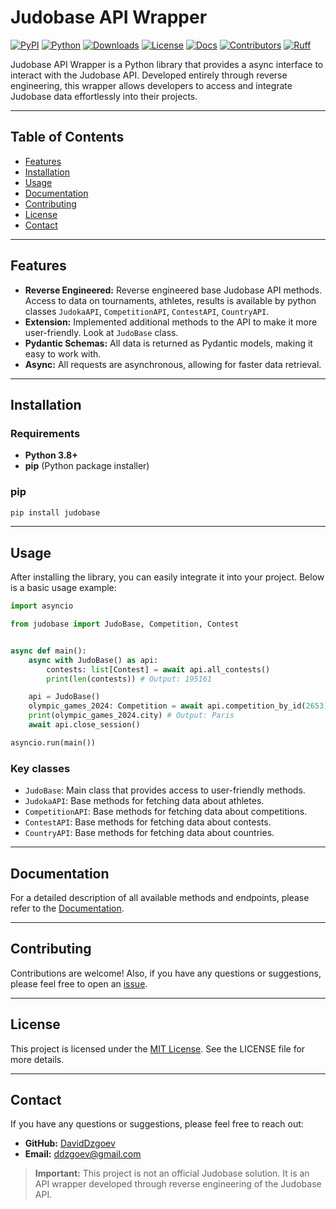 # Judobase API Wrapper

[![PyPI](https://img.shields.io/pypi/v/judobase)](https://pypi.org/project/judobase/)
[![Python](https://img.shields.io/badge/python-3.11+-blue.svg)](https://www.python.org/)
[![Downloads](https://img.shields.io/pypi/dm/judobase)](https://pypistats.org/packages/judobase)
[![License](https://img.shields.io/pypi/l/judobase)](https://opensource.org/licenses/MIT)
[![Docs](https://img.shields.io/badge/docs-stable-brightgreen)](https://daviddzgoev.github.io/judobase/)
[![Contributors](https://img.shields.io/github/contributors/DavidDzgoev/judobase)](https://github.com/DavidDzgoev/judobase/graphs/contributors)
[![Ruff](https://img.shields.io/badge/linting-ruff-orange)](https://github.com/astral-sh/ruff)


Judobase API Wrapper is a Python library that provides a async interface to interact with the Judobase API. Developed entirely through reverse engineering, this wrapper allows developers to access and integrate Judobase data effortlessly into their projects.

---

## Table of Contents

- [Features](#features)
- [Installation](#installation)
- [Usage](#usage)
- [Documentation](#documentation)
- [Contributing](#contributing)
- [License](#license)
- [Contact](#contact)

---

## Features

- **Reverse Engineered:** Reverse engineered base Judobase API methods. Access to data 
on tournaments, athletes, results is available by python classes `JudokaAPI`, `CompetitionAPI`, `ContestAPI`, `CountryAPI`. 
- **Extension:** Implemented additional methods to the API to make it more user-friendly. 
Look at `JudoBase` class.
- **Pydantic Schemas:** All data is returned as Pydantic models, making it easy to work with.
- **Async:** All requests are asynchronous, allowing for faster data retrieval.

---

## Installation

### Requirements

- **Python 3.8+**
- **pip** (Python package installer)

### pip

```bash
pip install judobase
```

---

## Usage

After installing the library, you can easily integrate it into your project. Below is a basic usage example:

```python
import asyncio

from judobase import JudoBase, Competition, Contest


async def main():
    async with JudoBase() as api:
        contests: list[Contest] = await api.all_contests()
        print(len(contests)) # Output: 195161

    api = JudoBase()
    olympic_games_2024: Competition = await api.competition_by_id(2653)
    print(olympic_games_2024.city) # Output: Paris
    await api.close_session()

asyncio.run(main())
```

### Key classes

- `JudoBase`: Main class that provides access to user-friendly methods.
- `JudokaAPI`: Base methods for fetching data about athletes.
- `CompetitionAPI`: Base methods for fetching data about competitions.
- `ContestAPI`: Base methods for fetching data about contests.
- `CountryAPI`: Base methods for fetching data about countries.

---

## Documentation

For a detailed description of all available methods and endpoints, please refer to the [Documentation](https://daviddzgoev.github.io/judobase/).

---

## Contributing

Contributions are welcome! Also, if you have any questions or suggestions, please feel free to open an [issue](https://github.com/DavidDzgoev/judobase/issues).

---

## License

This project is licensed under the [MIT License](LICENSE). See the LICENSE file for more details.

---

## Contact

If you have any questions or suggestions, please feel free to reach out:

- **GitHub:** [DavidDzgoev](https://github.com/DavidDzgoev)
- **Email:** ddzgoev@gmail.com

> **Important:** This project is not an official Judobase solution. It is an API wrapper developed through reverse engineering of the Judobase API.
